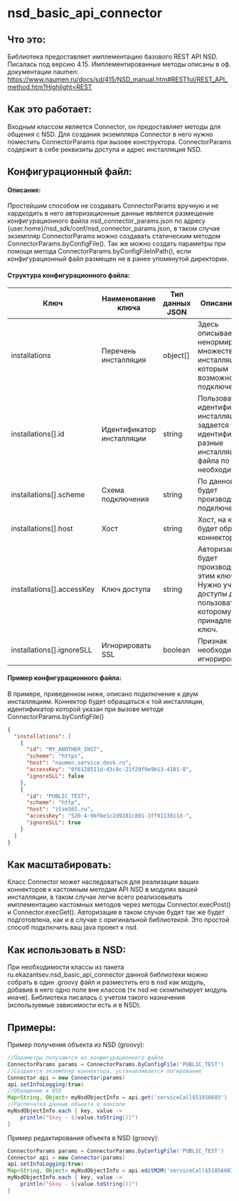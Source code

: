 # nsd_basic_api_connector

## Что это:

Библиотека предоставляет имплементацию базового REST API NSD. Писалась под версию 4.15.
Имплементированные методы описаны в оф. документации
naumen: https://www.naumen.ru/docs/sd/415/NSD_manual.htm#RESTful/REST_API_method.htm?Highlight=REST

## Как это работает:

Входным классом является Connector, он предоставляет методы для общения с NSD.
Для создания экземпляра Connector в него нужно поместить ConnectorParams при вызове конструктора.
ConnectorParams содержит в себе реквизиты доступа и адрес инсталляция NSD.

## Конфигурационный файл:

#### Описание:

Простейшим способом не создавать ConnectorParams вручную и не хардкодить в него авторизационные
данные является размещение конфигурационного файла nsd_connector_params.json по адресу
{user.home}/nsd_sdk/conf/nsd_connector_params.json,
в таком случае экземпляр ConnectorParams можно создавать статическим методом ConnectorParams.byConfigFile().
Так же можно создать параметры при помощи метода ConnectorParams.byConfigFileInPath(), если конфигурационный файл
размещен не в ранее упомянутой директории.

#### Структура конфигурационного файла:

| Ключ                      | Наименование ключа        | Тип данных JSON | Описание ключа                                                                                                                  |
|---------------------------|---------------------------|-----------------|---------------------------------------------------------------------------------------------------------------------------------|
| installations             | Перечень инсталляция      | object[]        | Здесь описывается ненормированные множество<br/> инсталляций, к которым возможно подключение.                                   |
| installations[].id        | Идентификатор инсталляции | string          | Пользовательский идентификатор инсталляции, задается что бы<br/> идентифицировать разные инсталляции из файла по необходимости. |
| installations[].scheme    | Схема подключения         | string          | По данной схеме будет производится подключение.                                                                                 |
| installations[].host      | Хост                      | string          | Хост, на который будет обращаться коннектор                                                                                     |
| installations[].accessKey | Ключ доступа              | string          | Авторизация будет производится под этим ключом.<br/> Нужно учитывать доступы данного пользователя, которому принадлежит ключ.   |
| installations[].ignoreSLL | Игнорировать SSL          | boolean         | Признак необходимости игнорировать SSL.                                                                                         |

#### Пример конфигурационного файла:

В примере, приведенном ниже, описано подключение к двум инсталляциям. Коннектор будет обращаться к той инсталляции, 
идентификатор которой указан при вызове методе ConnectorParams.byConfigFile()

```json
{
  "installations": [
    {
      "id": "MY_ANOTHER_INST",
      "scheme": "https",
      "host": "naumen.service.desk.ru",
      "accessKey": "0f6128511d-d3c8c-21f29f9e9b13-4101-8",
      "ignoreSLL": false
    },
    {
      "id": "PUBLIC_TEST",
      "scheme": "http",
      "host": "itsm365.ru",
      "accessKey": "520-4-9bf6e1c2d9281c801-3ff9113811d-",
      "ignoreSLL": true
    }
  ]
}
```

## Как масштабировать:

Класс Connector может наследоваться для реализации ваших коннекторов к кастомным методам API NSD в модулях вашей
инсталляции, в таком случае
легче всего реализовывать имплементацию кастомных методов через методы Connector.execPost() и Connector.execGet().
Авторизация в таком случае будет так же будет подготовлена, как и в случае с оригинальной библиотекой. Это простой
способ подключить ваш java проект к nsd.

## Как использовать в NSD:

При необходимости классы из пакета ru.ekazantsev.nsd_basic_api_connector данной библиотеки можно собрать
в один .groovy файл и разместить его в nsd как модуль, добавив в него одно поле вне классов (тк nsd не скомпилирует
модуль иначе).
Библиотека писалась с учетом такого назначения (используемые зависимости есть и в NSD).

## Примеры:

Пример получения объекта из NSD (groovy):

```groovy
//Параметры получаются из конфигурационного файла
ConnectorParams params = ConnectorParams.byConfigFile('PUBLIC_TEST')
//Создается экземпляр коннектора, устанавливается логирование
Connector api = new Connector(params)
api.setInfoLogging(true)
//Обращение к NSD
Map<String, Object> myNsdObjectInfo = api.get('serviceCall$51856603')
//Распечатка данные объекта в консоли
myNsdObjectInfo.each { key, value ->
    println("$key - ${value.toString()}")
}
```

Пример редактирования объекта в NSD (groovy):

```groovy
ConnectorParams params = ConnectorParams.byConfigFile('PUBLIC_TEST')
Connector api = new Connector(params)
api.setInfoLogging(true)
Map<String, Object> myNsdObjectInfo = api.editM2M('serviceCall$51856603', ['@comment': 'myNewComment', 'title': 'MyNewTitle'])
myNsdObjectInfo.each { key, value ->
    println("$key - ${value.toString()}")
}
```
